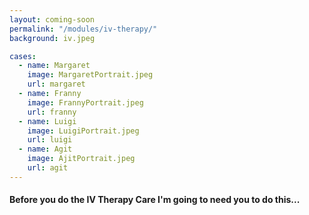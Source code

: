 ```yaml
--- 
layout: coming-soon
permalink: "/modules/iv-therapy/"
background: iv.jpeg

cases:
  - name: Margaret
    image: MargaretPortrait.jpeg
    url: margaret
  - name: Franny
    image: FrannyPortrait.jpeg
    url: franny
  - name: Luigi
    image: LuigiPortrait.jpeg
    url: luigi
  - name: Agit
    image: AjitPortrait.jpeg
    url: agit
---
```

#### Before you do the IV Therapy Care I'm going to need you to do this...